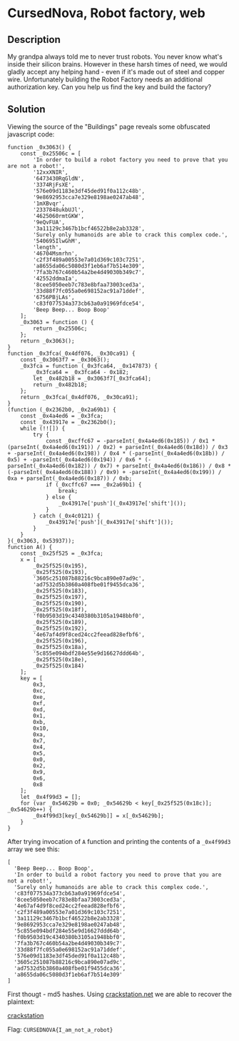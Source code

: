 # CursedNova, Robot factory, web 

## Description

My grandpa always told me to never trust robots. You never know what's inside their silicon brains. However in these harsh times of need, we would gladly accept any helping hand - even if it's made out of steel and copper wire. Unfortunately building the Robot Factory needs an additional authorization key. Can you help us find the key and build the factory?

## Solution

Viewing the source of the "Buildings" page reveals some obfuscated javascript code:

```
function _0x3063() {
    const _0x25506c = [
        'In order to build a robot factory you need to prove that you are not a robot!',
        '12xxXNIR',
        '6473430RqGldN',
        '3374RjFsXE',
        '576e09d1183e3df45ded91f0a112c48b',
        '9e8692953cca7e329e8198ae0247ab48',
        '1mXBvqr',
        '2337848ukbUJl',
        '4625060rmtGKW',
        '9eQvFUA',
        '3a11129c3467b1bcf46522b8e2ab3328',
        'Surely only humanoids are able to crack this complex code.',
        '540695IlwGhM',
        'length',
        '46704Msmrhn',
        'c2f3f489a00553e7a01d369c103c7251',
        'a8655da06c5080d3f1eb6af7b514e309',
        '7fa3b767c460b54a2be4d49030b349c7',
        '42552ddmaIa',
        '8cee5050eeb7c783e8bfaa73003ced3a',
        '33d88f7fc055a0e698152ac91a71ddef',
        '6756PBjLAs',
        'c83f077534a373cb63a0a91969fdce54',
        'Beep Beep... Boop Boop'
    ];
    _0x3063 = function () {
        return _0x25506c;
    };
    return _0x3063();
}
function _0x3fca(_0x4df076, _0x30ca91) {
    const _0x3063f7 = _0x3063();
    _0x3fca = function (_0x3fca64, _0x147873) {
        _0x3fca64 = _0x3fca64 - 0x182;
        let _0x482b18 = _0x3063f7[_0x3fca64];
        return _0x482b18;
    };
    return _0x3fca(_0x4df076, _0x30ca91);
}
(function (_0x2362b0, _0x2a69b1) {
    const _0x4a4ed6 = _0x3fca;
    const _0x43917e = _0x2362b0();
    while (!![]) {
        try {
            const _0xcffc67 = -parseInt(_0x4a4ed6(0x185)) / 0x1 * (parseInt(_0x4a4ed6(0x191)) / 0x2) + parseInt(_0x4a4ed6(0x18d)) / 0x3 + -parseInt(_0x4a4ed6(0x198)) / 0x4 * (-parseInt(_0x4a4ed6(0x18b)) / 0x5) + -parseInt(_0x4a4ed6(0x194)) / 0x6 * (-parseInt(_0x4a4ed6(0x182)) / 0x7) + parseInt(_0x4a4ed6(0x186)) / 0x8 * (-parseInt(_0x4a4ed6(0x188)) / 0x9) + -parseInt(_0x4a4ed6(0x199)) / 0xa + parseInt(_0x4a4ed6(0x187)) / 0xb;
            if (_0xcffc67 === _0x2a69b1) {
                break;
            } else {
                _0x43917e['push'](_0x43917e['shift']());
            }
        } catch (_0x4c0121) {
            _0x43917e['push'](_0x43917e['shift']());
        }
    }
}(_0x3063, 0x53937));
function A() {
    const _0x25f525 = _0x3fca;
    x = [
        _0x25f525(0x195),
        _0x25f525(0x193),
        '3605c251087b88216c9bca890e07ad9c',
        'ad7532d5b3860a408fbe01f9455dca36',
        _0x25f525(0x183),
        _0x25f525(0x197),
        _0x25f525(0x190),
        _0x25f525(0x18f),
        'f0b9503d19c4340380b3105a1948bbf0',
        _0x25f525(0x189),
        _0x25f525(0x192),
        '4e67af4d9f8ced24cc2feead828efbf6',
        _0x25f525(0x196),
        _0x25f525(0x18a),
        '5c855e094bdf284e55e9d16627ddd64b',
        _0x25f525(0x18e),
        _0x25f525(0x184)
    ];
    key = [
        0x3,
        0xc,
        0xe,
        0xf,
        0xd,
        0x1,
        0xb,
        0x10,
        0xa,
        0x7,
        0x4,
        0x5,
        0x0,
        0x2,
        0x9,
        0x6,
        0x8
    ];
    let _0x4f99d3 = [];
    for (var _0x54629b = 0x0; _0x54629b < key[_0x25f525(0x18c)]; _0x54629b++) {
        _0x4f99d3[key[_0x54629b]] = x[_0x54629b];
    }
}
```

After trying invocation of `A` function and printing the contents of a `_0x4f99d3` array we see this:

```
[
  'Beep Beep... Boop Boop',
  'In order to build a robot factory you need to prove that you are not a robot!',
  'Surely only humanoids are able to crack this complex code.',
  'c83f077534a373cb63a0a91969fdce54',
  '8cee5050eeb7c783e8bfaa73003ced3a',
  '4e67af4d9f8ced24cc2feead828efbf6',
  'c2f3f489a00553e7a01d369c103c7251',
  '3a11129c3467b1bcf46522b8e2ab3328',
  '9e8692953cca7e329e8198ae0247ab48',
  '5c855e094bdf284e55e9d16627ddd64b',
  'f0b9503d19c4340380b3105a1948bbf0',
  '7fa3b767c460b54a2be4d49030b349c7',
  '33d88f7fc055a0e698152ac91a71ddef',
  '576e09d1183e3df45ded91f0a112c48b',
  '3605c251087b88216c9bca890e07ad9c',
  'ad7532d5b3860a408fbe01f9455dca36',
  'a8655da06c5080d3f1eb6af7b514e309'
]
```

First thougt - md5 hashes. Using [crackstation.net](https://crackstation.net) we are able to recover the plaintext:

[crackstation](./img/crackstation.png)

Flag: `CURSEDNOVA{I_am_not_a_robot}`